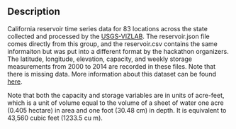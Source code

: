 ## Description
California reservoir time series data for 83 locations across the state collected and processed by the [USGS-VIZLAB](https://cida.usgs.gov/ca_drought/). The reservoir.json file comes directly from this group, and the reservoir.csv contains the same informaiton but was put into a different format by the hackathon organizers. The latitude, longitude, elevation, capacity, and weekly storage measurements from 2000 to 2014 are recorded in these files. Note that there is missing data. More information about this dataset can be found [here](https://github.com/USGS-VIZLAB/CIDA-Viz/tree/master/ca_reservoirs).

Note that both the capacity and storage variables are in units of acre-feet, which is a unit of volume equal to the volume of a sheet of water one acre (0.405 hectare) in area and one foot (30.48 cm) in depth. It is equivalent to 43,560 cubic feet (1233.5 cu m).